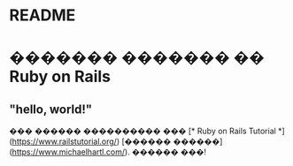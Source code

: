 
# README

# ������� ������� �� Ruby on Rails 

## "hello, world!" 

��� ������ ���������� ��� 
[* Ruby on Rails Tutorial *] (https://www.railstutorial.org/) 
[������ ������] (https://www.michaelhartl.com/). ������ ���!